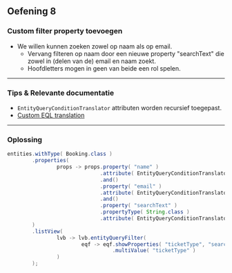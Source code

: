 ## Oefening 8
### Custom filter property toevoegen
           
* We willen kunnen zoeken zowel op naam als op email.
    * Vervang filteren op naam door een nieuwe property "searchText" die zowel in (delen van de) email en naam zoekt.
    * Hoofdletters mogen in geen van beide een rol spelen.

----

### Tips & Relevante documentatie

* `EntityQueryConditionTranslator` attributen worden recursief toegepast.
* [Custom EQL translation](https://across-docs.foreach.be/across-site/production/entity-module/3.2.0/entity-query/extending-eql.html#_custom_eql_translation)
----

### Oplossing

```java
entities.withType( Booking.class )
        .properties(
                props -> props.property( "name" )
                              .attribute( EntityQueryConditionTranslator.class, EntityQueryConditionTranslator.ignoreCase() )
                              .and()
                              .property( "email" )
                              .attribute( EntityQueryConditionTranslator.class, EntityQueryConditionTranslator.ignoreCase() )
                              .and()
                              .property( "searchText" )
                              .propertyType( String.class )
                              .attribute( EntityQueryConditionTranslator.class, EntityQueryConditionTranslator.expandingOr( "name", "email" ) )
        )
        .listView(
                lvb -> lvb.entityQueryFilter(
                        eqf -> eqf.showProperties( "ticketType", "searchText" )
                                  .multiValue( "ticketType" )
                )
        );
``` 